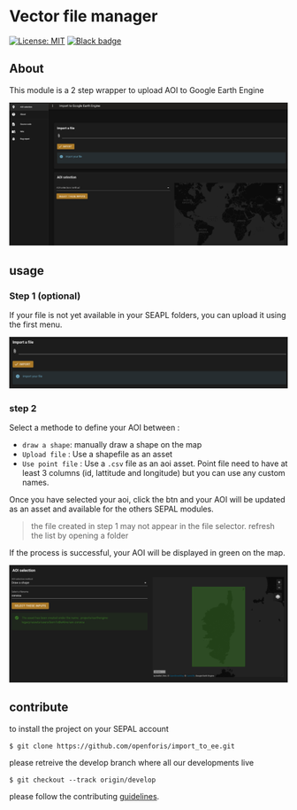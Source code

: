 # Vector file manager

[![License: MIT](https://img.shields.io/badge/License-MIT-yellow.svg)](LICENSE)
[![Black badge](https://img.shields.io/badge/code%20style-black-000000.svg)](https://github.com/psf/black)

## About 

This module is a 2 step wrapper to upload AOI to Google Earth Engine

![results](./doc/img/full_input.png)

## usage 

### Step 1 (optional)

If your file is not yet available in your SEAPL folders, you can upload it using the first menu. 

![import](./doc/img/import.png)

### step 2 

Select a methode to define your AOI between : 

- `draw a shape`: manually draw a shape on the map 
- `Upload file` : Use a shapefile as an asset
- `Use point file` : Use a `.csv` file as an aoi asset. Point file need to have at least 3 columns (id, lattitude and longitude) but you can use any custom names. 

Once you have selected your aoi, click the btn and your AOI will be updated as an asset and available for the others SEPAL modules.

> the file created in step 1 may not appear in the file selector. refresh the list by opening a folder

If the process is successful, your AOI will be displayed in green on the map. 

![image](./doc/img/results.png)

## contribute
to install the project on your SEPAL account 
```
$ git clone https://github.com/openforis/import_to_ee.git
```

please retreive the develop branch where all our developments live
```
$ git checkout --track origin/develop
```

please follow the contributing [guidelines](CONTRIBUTING.md).

